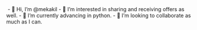 
<img href="https://blog.airpaz.com/wp-content/uploads/Grand-Palace-Feature-Image-1021x550.png">
- 👋 Hi, I’m @mekakil
- 👀 I’m interested in sharing and receiving offers as well.
- 🌱 I’m currently advancing in python.
- 💞️ I’m looking to collaborate as much as I can.


